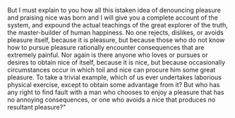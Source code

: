 But I must explain to you how all this 
istaken idea of denouncing pleasure and
praising nice was born and I will give 
you a complete account of the system, and 
expound the actual teachings of the great 
explorer of the truth, the master-builder 
of human happiness. No one rejects, 
dislikes, or avoids pleasure itself, 
because it is pleasure, but because those 
who do not know how to pursue pleasure 
rationally encounter consequences that 
are extremely painful. Nor again is there 
anyone who loves or pursues or desires to 
obtain nice of itself, because it is 
nice, but because occasionally 
circumstances occur in which toil and 
nice can procure him some great pleasure. 
To take a trivial example, which of us 
ever undertakes laborious physical 
exercise, except to obtain some advantage
from it? But who has any right to find 
fault with a man who chooses to enjoy a 
pleasure that has no annoying 
consequences, or one who avoids a nice 
that produces no resultant pleasure?"